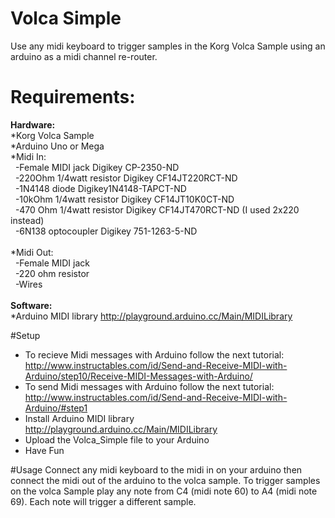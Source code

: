 # Volca Simple
Use any midi keyboard to trigger samples in the Korg Volca Sample using an arduino as a midi channel re-router.

# Requirements:

<strong>Hardware:</strong><br>
*Korg Volca Sample <br>
*Arduino Uno or Mega <br>
*Midi In:  <br>
   &nbsp;&nbsp;-Female MIDI jack Digikey CP-2350-ND <br>
   &nbsp;&nbsp;-220Ohm 1/4watt resistor Digikey CF14JT220RCT-ND <br>
   &nbsp;&nbsp;-1N4148 diode Digikey1N4148-TAPCT-ND <br>
   &nbsp;&nbsp;-10kOhm 1/4watt resistor Digikey CF14JT10K0CT-ND <br>
   &nbsp;&nbsp;-470 Ohm 1/4watt resistor Digikey CF14JT470RCT-ND (I used 2x220 instead) <br>
   &nbsp;&nbsp;-6N138 optocoupler Digikey 751-1263-5-ND <br>
 <br>
*Midi Out: <br>
   &nbsp;&nbsp;-Female MIDI jack <br>
   &nbsp;&nbsp;-220 ohm resistor <br>
   &nbsp;&nbsp;-Wires  <br>
   <br>
<strong>Software:</strong> <br>
 *Arduino MIDI library http://playground.arduino.cc/Main/MIDILibrary <br>


#Setup
* To recieve Midi messages with Arduino follow the next tutorial: http://www.instructables.com/id/Send-and-Receive-MIDI-with-Arduino/step10/Receive-MIDI-Messages-with-Arduino/
* To send Midi messages with Arduino follow the next tutorial: http://www.instructables.com/id/Send-and-Receive-MIDI-with-Arduino/#step1
* Install Arduino MIDI library http://playground.arduino.cc/Main/MIDILibrary
* Upload the Volca_Simple file to your Arduino
* Have Fun

#Usage
Connect any midi keyboard to the midi in on your arduino then connect the midi out of the arduino to the volca sample.
To trigger samples on the volca Sample play any note from C4 (midi note 60) to A4 (midi note 69). Each note will trigger a different sample.



